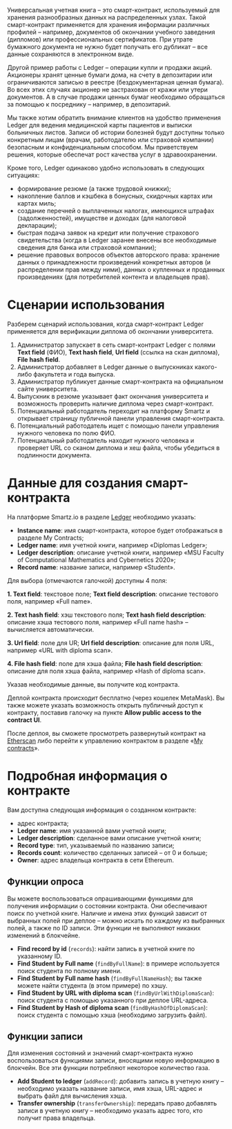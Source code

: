 <!-- TITLE: Универсальная учетная книга -->
<!-- SUBTITLE: Как развернуть смарт-контракт Ledger -->

Универсальная учетная книга – это смарт-контракт, используемый для хранения разнообразных данных на распределенных узлах. Такой смарт-контракт применяется для хранения информации различных профилей – например, документов об окончании учебного заведения (дипломов) или профессиональных сертификатов. При утрате бумажного документа не нужно будет получать его дубликат – все данные сохраняются в электронном виде.

Другой пример работы с Ledger – операции купли и продажи акций. Акционеры хранят ценные бумаги дома, на счету в депозитарии или ограничиваются записью в реестре (бездокументарная ценная бумага). Во всех этих случаях акционер не застрахован от кражи или утери документов. А в случае продажи ценных бумаг необходимо обращаться за помощью к посреднику – например, в депозитарий.

Мы также хотим обратить внимание клиентов на удобство применения Ledger для ведения медицинской карты пациентов и выписки больничных листов. Записи об истории болезней будут доступны только конкретным лицам (врачам, работодателю или страховой компании) безопасным и конфиденциальным способом. Мы приветствуем решения, которые обеспечат рост качества услуг в здравоохранении.

Кроме того, Ledger одинаково удобно использовать в следующих ситуациях:

* формирование резюме (а также трудовой книжки);
* накопление баллов и кэшбека в бонусных, скидочных картах или картах миль;
* создание перечней о выплаченных налогах, имеющихся штрафах (задолженностей), имуществе и доходах (для налоговой декларации);
* быстрая подача заявок на кредит или получение страхового свидетельства (когда в Ledger заранее внесены все необходимые сведения для банка или страховой компании);
* решение правовых вопросов объектов авторского права: хранение данных о принадлежности произведений конкретных авторов (и распределении прав между ними), данных о купленных и проданных произведениях (для потребителей контента и владельцев прав).

# Сценарии использования

Разберем сценарий использования, когда смарт-контракт Ledger применяется для верификации диплома об окончании университета.

1) Администратор запускает в сеть смарт-контракт Ledger с полями **Text field** (ФИО), **Text hash field**, **Url field** (ссылка на скан диплома), **File hash field**.
2) Администратор добавляет в Ledger данные о выпускниках какого-либо факультета и года выпуска.
3) Администратор публикует данные смарт-контракта на официальном сайте университета.
4) Выпускник в резюме указывает факт окончания университета и возможность проверить наличие диплома через смарт-контракт.
5) Потенциальный работодатель переходит на платформу Smartz и открывает страницу публичной панели управления смарт-контракта.
6) Потенциальный работодатель ищет с помощью панели управления нужного человека по полю ФИО.
7) Потенциальный работодатель находит нужного человека и проверяет URL со сканом диплома и хеш файла, чтобы убедиться в подлинности документа.

# Данные для создания смарт-контракта

На платформе Smartz.io в разделе [Ledger](https://platform.smartz.io/deploy/dbb0cd98d6fdae3fb65951f5) необходимо указать:

*	**Instance name**: имя смарт-контракта, которое будет отображаться в разделе My Contracts;
*	**Ledger name**: имя учетной книги, например «Diplomas Ledger»;
*	**Ledger description**: описание учетной книги, например «MSU Faculty of Computational Mathematics and Cybernetics 2020»;
*	**Record name**: название записи, например «Student».

Для выбора (отмечаются галочкой) доступны 4 поля:
 
**1.	Text field**: текстовое поле;
**Text field description**: описание тестового поля, например «Full name».

**2.	Text hash field**: хэш текстового поля;
**Text hash field description**: описание хэша тестового поля, например «Full name hash» – вычисляется автоматически.

**3.	Url field**: поле для UR;
**Url field description**: описание для поля URL, например «URL with diploma scan».

**4.	File hash field**: поле для хэша файла;
**File hash field description**: описание для поля хэша файла, например «Hash of diploma scan».

Указав необходимые данные, вы получите код контракта.  

Деплой контракта происходит бесплатно (через кошелек MetaMask). Вы также можете указать возможность открыть публичный доступ к контракту, поставив галочку на пункте **Allow public access to the contract UI**.

После деплоя, вы сможете просмотреть развернутый контракт на [Etherscan](https://etherscan.io/) либо перейти к управлению контрактом в разделе «[My contracts](https://platform.smartz.io/dashboard)».

# Подробная информация о контракте 

Вам доступна следующая информация о созданном контракте:

*	адрес контракта;
*	**Ledger name**: имя указанной вами учетной книги;
*	**Ledger description**: сделанное вами описание учетной книги;
*	**Record type**: тип, указываемый по названию записи;
*	**Records count**: количество сделанных записей – от 0 и больше;
*	**Owner**: адрес владельца контракта в сети Ethereum.

## Функции опроса

Вы можете воспользоваться опрашивающими функциями для получения информации о состоянии контракта. Они обеспечивают поиск по учетной книге. Наличие и имена этих функций зависит от выбранных полей при деплое – можно искать по каждому из выбранных полей, а также по ID записи. Эти функции не выполняют никаких изменений в блокчейне.

*	**Find record by id** (`records`): найти запись в учетной книге по указанному ID.
*	**Find Student by Full name** (`findByFullName`): в примере используется поиск студента по полному имени.
*	**Find Student by Full name hash** (`findByFullNameHash`); вы также можете найти студента (в этом примере) по хэшу.
*	**Find Student by URL with diploma scan** (`findByUrlWithDiplomaScan`): поиск студента c помощью указанного при деплое URL-адреса.
*	**Find Student by Hash of diploma scan** (`findByHashOfDiplomaScan`): поиск студента с помощью хэша (необходимо загрузить файл).

## Функции записи

Для изменения состояний и значений смарт-контракта нужно воспользоваться функциями записи, вносящими новую информацию в блокчейн. Все эти функции потребляют некоторое количество газа. 

*	**Add Student to ledger** (`addRecord`): добавить запись в учетную книгу – необходимо указать название записи, имя хэша, URL-адрес и выбрать файл для вычисления хэша. 
*	**Transfer ownership** (`transferOwnership`): передать право добавлять записи в учетную книгу – необходимо указать адрес того, кто получит права владельца.
